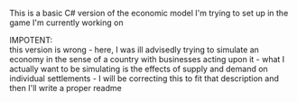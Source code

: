 This is a basic C# version of the economic model I'm trying to set up in the game I'm currently working on

IMPOTENT:  
this version is wrong - here, I was ill advisedly trying to simulate an economy in the sense of a country with businesses acting upon it - what I actually want to be simulating is the effects of supply and demand on individual settlements - I will be correcting this to fit that description and then I'll write a proper readme
